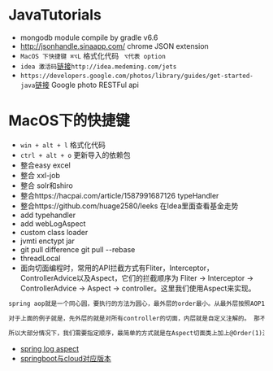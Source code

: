 # JavaTutorials
* mongodb module compile by gradle v6.6
* http://jsonhandle.sinaapp.com/ chrome JSON extension
* `MacOS 下快捷键 ⌘⌥L` 格式化代码 ` ⌥代表 option`
* `idea 激活码`[链接](http://idea.medeming.com/jets)`http://idea.medeming.com/jets`
* `https://developers.google.com/photos/library/guides/get-started-java`[链接](https://github.com/google/java-photoslibrary) Google photo RESTFul api
# MacOS下的快捷键
* `win + alt + l` 格式化代码
* `ctrl + alt + o` 更新导入的依赖包
* 整合easy excel 
* 整合 xxl-job
* 整合 solr和shiro
* 整合https://hacpai.com/article/1587991687126 typeHandler
* 整合https://github.com/huage2580/leeks 在Idea里面查看基金走势
* add typehandler 
* add webLogAspect
* custom class loader
* jvmti enctypt jar
* git pull difference git pull --rebase 
* threadLocal 
* 面向切面编程时，常用的API拦截方式有Fliter，Interceptor，ControllerAdvice以及Aspect，它们的拦截顺序为 Fliter -> Interceptor -> ControllerAdvice -> Aspect -> controller。这里我们使用Aspect来实现。
 ```markdown
spring aop就是一个同心圆，要执行的方法为圆心，最外层的order最小。从最外层按照AOP1、AOP2的顺序依次执行doAround方法，doBefore方法。然后执行method方法，最后按照AOP2、AOP1的顺序依次执行doAfter、doAfterReturn方法。也就是说对多个AOP来说，先before的，一定后after。

对于上面的例子就是，先外层的就是对所有controller的切面，内层就是自定义注解的。 那不同的切面，顺序怎么决定呢，尤其是同格式的切面处理，譬如两个execution的情况，那spring就是随机决定哪个在外哪个在内了。

所以大部分情况下，我们需要指定顺序，最简单的方式就是在Aspect切面类上加上@Order(1)注解即可，order越小最先执行，也就是位于最外层。像一些全局处理的就可以把order设小一点，具体到某个细节的就设大一点。
```
* [spring log aspect](https://github.com/techial1042/Blog/issues/64)
* [springboot与cloud对应版本](https://start.spring.io/actuator/info)
